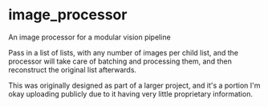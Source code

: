 # image_processor
An image processor for a modular vision pipeline

Pass in a list of lists, with any number of images per child list, and the processor will take care of batching and processing them, and then reconstruct the original list afterwards.

This was originally designed as part of a larger project, and it's a portion I'm okay uploading publicly due to it having very little proprietary information.
